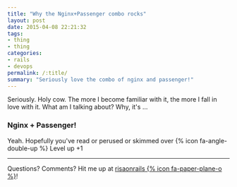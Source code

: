 ```yaml
---
title: "Why the Nginx+Passenger combo rocks"
layout: post
date: 2015-04-08 22:21:32   
tags:
- thing
- thing
categories:
- rails
- devops
permalink: /:title/
summary: "Seriously love the combo of nginx and passenger!"
---
```

Seriously. Holy cow. The more I become familiar with it, the more I fall in love with it. What am I talking about? Why, it's ...

### Nginx + Passenger!

Yeah. Hopefully you've read or perused or skimmed over 
{% icon fa-angle-double-up %} Level up +1

***

Questions? Comments? Hit me up at [risaonrails {% icon fa-paper-plane-o %}][email]!

[email]: mailto:risaonrails@gmail.com